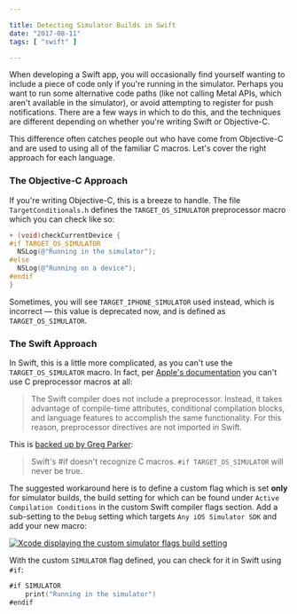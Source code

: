 ```yaml
---

title: Detecting Simulator Builds in Swift
date: "2017-08-11"
tags: [ "swift" ]

---
```


When developing a Swift app, you will occasionally find yourself wanting to include a piece of code only if you're running in the simulator. Perhaps you want to run some alternative code paths (like not calling Metal APIs, which aren't available in the simulator), or avoid attempting to register for push notifications. There are a few ways in which to do this, and the techniques are different depending on whether you're writing Swift or Objective-C.

This difference often catches people out who have come from Objective-C and are used to using all of the familiar C macros. Let's cover the right approach for each language.

<!--more-->

### The Objective-C Approach

If you're writing Objective-C, this is a breeze to handle. The file `TargetConditionals.h` defines the `TARGET_OS_SIMULATOR` preprocessor macro which you can check like so:

```objective-c
+ (void)checkCurrentDevice {
#if TARGET_OS_SIMULATOR
  NSLog(@"Running in the simulator");
#else
  NSLog(@"Running on a device");
#endif
}
```

Sometimes, you will see `TARGET_IPHONE_SIMULATOR` used instead, which is incorrect — this value is deprecated now, and is defined as `TARGET_OS_SIMULATOR`.

### The Swift Approach

In Swift, this is a little more complicated, as you can't use the `TARGET_OS_SIMULATOR` macro. In fact, per [Apple's documentation](https://developer.apple.com/library/content/documentation/Swift/Conceptual/BuildingCocoaApps/InteractingWithCAPIs.html#//apple_ref/doc/uid/TP40014216-CH8-ID31) you can't use C preprocessor macros at all:

>The Swift compiler does not include a preprocessor. Instead, it takes advantage of compile-time attributes, conditional compilation blocks, and language features to accomplish the same functionality. For this reason, preprocessor directives are not imported in Swift.

This is [backed up by Greg Parker](https://lists.swift.org/pipermail/swift-evolution/Week-of-Mon-20160125/007960.html):

> Swift's #if doesn't recognize C macros. `#if TARGET_OS_SIMULATOR` will never be true.

The suggested workaround here is to define a custom flag which is set **only** for simulator builds, the build setting for which can be found under `Active Compilation Conditions` in the custom Swift compiler flags section. Add a sub-setting to the `Debug` setting which targets `Any iOS Simulator SDK` and add your new macro:

[![Xcode displaying the custom simulator flags build setting][custom-flags]][custom-flags]

With the custom `SIMULATOR` flag defined, you can check for it in Swift using `#if`:

```swift
#if SIMULATOR
	print("Running in the simulator")
#endif
```

[custom-flags]: images/custom-simulator-flags.png

